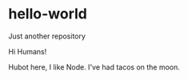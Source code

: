 # hello-world
Just another repository

Hi Humans!

Hubot here, I like Node.
I've had tacos on the moon.
